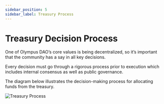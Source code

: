 ```yaml
---
sidebar_position: 5
sidebar_label: Treasury Process
---
```


# Treasury Decision Process

One of Olympus DAO’s core values is being decentralized, so it’s important that the community has a say in all key decisions.

Every decision must go through a rigorous process prior to execution which includes internal consensus as well as public governance.

The diagram below illustrates the decision-making process for allocating funds from the treasury.

![Treasury Process](/gitbook/assets/treasury-process.svg)
